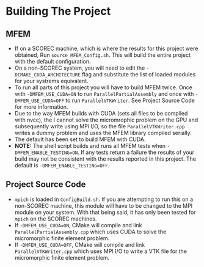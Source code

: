 # Building The Project
## MFEM 
* If on a SCOREC machine, which is where the results for this project were obtained, Run `source MFEM_Config.sh`. This will build the entire project with the default configuration.
* On a non-SCOREC system, you will need to edit the `-DCMAKE_CUDA_ARCHITECTURE` flag and substitute the list of loaded modules for your systrems equivalent.
* To run all parts of this project you will have to build MFEM twice. Once with `-DMFEM_USE_CUDA=ON` to run `ParallelPartialAssembly` and once with `-DMFEM_USE_CUDA=OFF` to run `ParallelVTKWriter`. See Project Source Code for more information.
* Due to the way MFEM builds with CUDA (sets all files to be compiled with nvcc), the I cannot solve the micromrophic problem on the GPU and subsequently write using MPI I/O, so the file `ParallelVTKWriter.cpp` writes a dummy problem and uses the MFEM library compiled serially.
* The default has been set to build MFEM with CUDA.
* **NOTE:** The shell script builds and runs all MFEM tests when `-DMFEM_ENABLE_TESTING=ON`.
If any tests return a failure the results of your build may not be consistent with the results reported in this project. 
The default is `-DMFEM_ENABLE_TESTING=OFF`.
## Project Source Code
* `mpich` is loaded in `ConfigBuild.sh`. 
If you are attempting to run this on a non-SCOREC machine, this module will have to be changed to the MPI module on your system. 
With that being said, it has only been tested for `mpich` on the SCOREC machines.
* If `-DMFEM_USE_CUDA=ON`, CMake will compile and link `ParallelPartialAssembly.cpp` which uses CUDA to solve the micromorphic finite element problem.
* If `-DMFEM_USE_CUDA=OFF`, CMake will compile and link `ParallelVTKWriter.cpp` which uses MPI I/O to write a VTK file for the micromorphic finite element problem.
